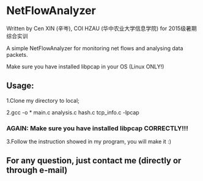 # NetFlowAnalyzer
Written by Cen XIN (辛岑), COI HZAU (华中农业大学信息学院) for 2015级暑期综合实训

A simple NetFlowAnalyzer for monitoring net flows and analysing data packets.

Make sure you have installed libpcap in your OS (Linux ONLY!)

## Usage:
1.Clone my directory to local;

2.gcc -o * main.c analysis.c hash.c tcp_info.c -lpcap
### AGAIN: Make sure you have installed libpcap CORRECTLY!!!

3.Follow the instruction showed in my program, you will make it :)

## For any question, just contact me (directly or through e-mail)
